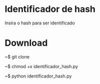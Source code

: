 # Identificador de hash
Insira o hash para ser identificado

# Download
~$ git clone

~$ chmod +x identificador_hash.py

~$ python identificador_hash.py
